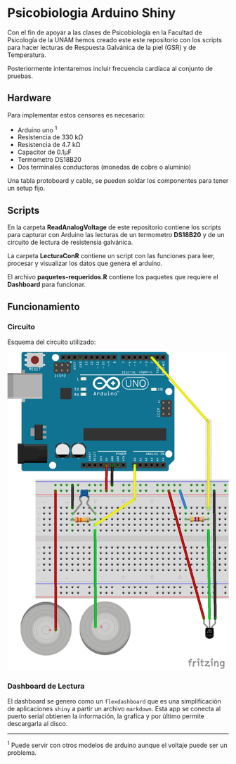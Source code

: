 # Psicobiologia Arduino Shiny

Con el fin de apoyar a las clases de Psicobiología en la Facultad de Psicología de la UNAM hemos creado este este
repositorio con los scripts para hacer lecturas de Respuesta Galvánica de la piel (GSR) y de Temperatura. 

Posteriormente intentaremos incluir frecuencia cardíaca al conjunto de pruebas.

## Hardware

Para implementar estos censores es necesario:

- Arduino uno <sup>1</sup>
- Resistencia de 330 kΩ
- Resistencia de 4.7 kΩ
- Capacitor de 0.1μF
- Termometro DS18B20
- Dos terminales conductoras (monedas de cobre o aluminio)

Una tabla protoboard y cable, se pueden soldar los componentes para tener un setup fijo.

## Scripts

En la carpeta **ReadAnalogVoltage** de este repositorio contiene los scripts para capturar con Arduino las lecturas de un termometro **DS18B20** y de un circuito
de lectura de resistensia galvánica.

La carpeta **LecturaConR** contiene un script con las funciones para leer, procesar y visualizar los datos que genera el
arduíno.

El archivo **paquetes-requeridos.R** contiene los paquetes que requiere el **Dashboard** para funcionar.

## Funcionamiento


### Circuito 

Esquema del circuito utilizado:

![Cirucito](ArduionoGSR-Temp_bb.png)

### Dashboard de Lectura

El dashboard se genero como un ``flexdashboard`` que es una simplificación de aplicaciones ``shiny`` a partir un archivo
``markdown``. Esta app se conecta al puerto serial obtienen la información, la grafíca y por último permite descargarla
al disco.


----
<sup>1</sup> Puede servir con otros modelos de arduino aunque el voltaje puede ser un problema.

